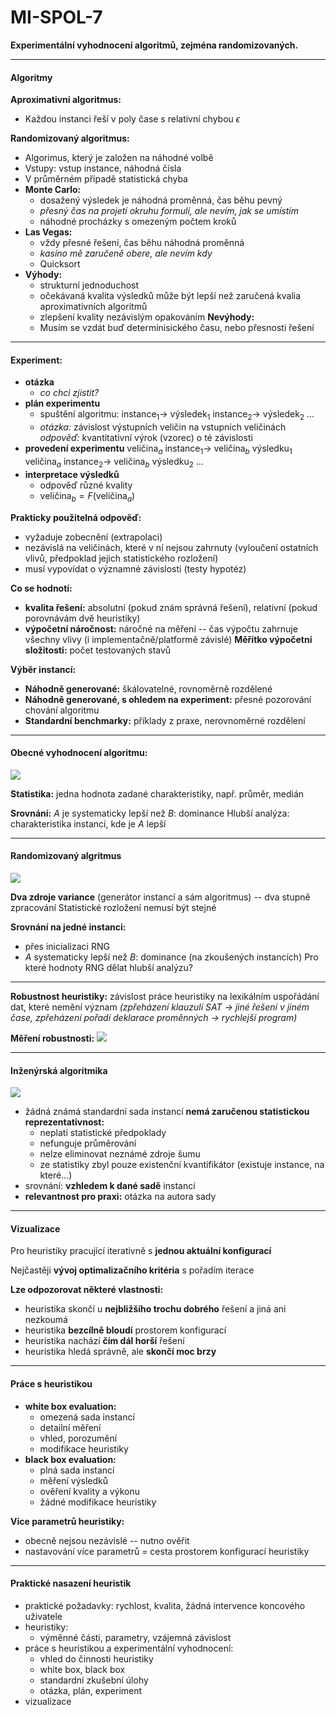 # MI-SPOL-7	
**Experimentální vyhodnocení algoritmů, zejména randomizovaných.**

---

#### Algoritmy

**Aproximativní algoritmus:**
* Každou instanci řeší v poly čase s relativní chybou $\epsilon$

**Randomizovaný algoritmus:** 
* Algorimus, který je založen na náhodné volbě
* Vstupy: vstup instance, náhodná čísla
* V průměrném případě statistická chyba
* **Monte Carlo:** 
    * dosažený výsledek je náhodná proměnná, čas běhu pevný 
    * *přesný čas na projetí okruhu formulí, ale nevím, jak se umístím*
    * náhodné procházky s omezeným počtem kroků
* **Las Vegas:** 
    * vždy přesné řešení, čas běhu náhodná proměnná 
    * *kasíno mě zaručeně obere, ale nevím kdy*
    * Quicksort
* **Výhody:**
    * strukturní jednoduchost
    * očekávaná kvalita výsledků může být lepší než zaručená kvalia aproximativních algoritmů
    * zlepšení kvality nezávislým opakováním
**Nevýhody:**
    * Musím se vzdát buď determinisického času, nebo přesnosti řešení

---

#### Experiment:
* **otázka**
    * *co chci zjistit?*
* **plán experimentu** 
    * spuštění algoritmu:
    instance$_1 \rightarrow$ výsledek$_1$
    instance$_2 \rightarrow$ výsledek$_2$
    ...
    * *otázka:* závislost výstupních veličin na vstupních veličinách
    *odpověď:* kvantitativní výrok (vzorec) o té závislosti
* **provedení experimentu**
veličina$_a$ instance$_1\rightarrow$ veličina$_b$ výsledku$_1$
veličina$_a$ instance$_2\rightarrow$ veličina$_b$ výsledku$_2$
...
* **interpretace výsledků** 
    * odpověď různé kvality
    * veličina$_b = F($veličina$_a)$

**Prakticky použitelná odpověď:**
* vyžaduje zobecnění (extrapolaci)
* nezávislá na veličinách, které v ní nejsou zahrnuty (vyloučení ostatních vlivů, předpoklad jejich statistického rozložení)
* musí vypovídat o významné závislosti (testy hypotéz)

**Co se hodnotí:**
* **kvalita řešení:** absolutní (pokud znám správná řešení), relativní (pokud porovnávám dvě heuristiky)
* **výpočetní náročnost:** náročné na měření -- čas výpočtu zahrnuje všechny vlivy (i implementačně/platformě závislé)
**Měřítko výpočetní složitosti:** počet testovaných stavů

**Výběr instancí:**
* **Náhodně generované:** škálovatelné, rovnoměrně rozdělené
* **Náhodně generované, s ohledem na experiment:** přesné pozorování chování algoritmu
* **Standardní benchmarky:** příklady z praxe, nerovnoměrné rozdělení


---

#### Obecné vyhodnocení algoritmu:

![](exper.png)

**Statistika:** jedna hodnota zadané charakteristiky, např. průměr, medián

**Srovnání:** $A$ je systematicky lepší než $B$: dominance
Hlubší analýza: charakteristika instancí, kde je $A$ lepší

---

#### Randomizovaný algritmus

![](experr.png)

**Dva zdroje variance** (generátor instancí a sám algoritmus) -- dva stupně zpracování
Statistické rozložení nemusí být stejné

**Srovnání na jedné instanci:**
* přes inicializaci RNG
* $A$ systematicky lepší než $B$: dominance (na zkoušených instancích)
Pro které hodnoty RNG dělat hlubší analýzu?

---

**Robustnost heuristiky:** závislost práce heuristiky na lexikálním uspořádání dat, které nemění význam
*(zpřeházení klauzulí SAT -> jiné řešení v jiném čase, 
zpřeházení pořadí deklarace proměnných -> rychlejší program)*

**Měření robustnosti:**
![](rob.png)

---

#### Inženýrská algoritmika

![](inza.png)

* žádná známá standardní sada instancí **nemá zaručenou statistickou reprezentativnost:** 
    * neplatí statistické předpoklady
    * nefunguje průměrování
    * nelze eliminovat neznámé zdroje šumu
    * ze statistiky zbyl pouze existenční kvantifikátor (existuje instance, na které...)
* srovnání: **vzhledem k dané sadě** instancí
* **relevantnost pro praxi:** otázka na autora sady

---

#### Vizualizace

Pro heuristiky pracující iterativně s **jednou aktuální konfigurací**

Nejčastěji **vývoj optimalizačního kritéria** s pořadím iterace

**Lze odpozorovat některé vlastnosti:**
* heuristika skončí u **nejbližšího trochu dobrého** řešení a jiná ani nezkoumá
* heuristika **bezcílně bloudí** prostorem konfigurací
* heuristika nachází **čím dál horší** řešení
* heuristika hledá správně, ale **skončí moc brzy**

---

#### Práce s heuristikou

* **white box evaluation:**
    * omezená sada instancí
    * detailní měření
    * vhled, porozumění
    * modifikace heuristiky
* **black box evaluation:**
    * plná sada instancí
    * měření výsledků
    * ověření kvality a výkonu
    * žádné modifikace heuristiky

**Více parametrů heuristiky:**
* obecně nejsou nezávislé -- nutno ověřit
* nastavování více parametrů = cesta prostorem konfigurací heuristiky

---

#### Praktické nasazení heuristik
* praktické požadavky: rychlost, kvalita, žádná intervence koncového uživatele
* heuristiky:
    * výměnné části, parametry, vzájemná závislost
* práce s heuristikou a experimentální vyhodnocení:
    * vhled do činnosti heuristiky
    * white box, black box
    * standardní zkušební úlohy
    * otázka, plán, experiment
* vizualizace